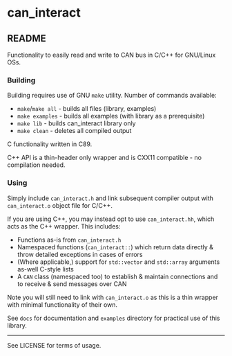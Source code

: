 # can_interact
## README

Functionality to easily read and write to CAN bus in C/C++ for GNU/Linux OSs.

### Building

Building requires use of GNU `make` utility. Number of commands available:
* `make`/`make all` - builds all files (library, examples)
* `make examples` - builds all examples (with library as a prerequisite)
* `make lib` - builds can_interact library only
* `make clean` - deletes all compiled output

C functionality written in C89.

C++ API is a thin-header only wrapper and is CXX11 compatible - no compilation needed.

### Using

Simply include `can_interact.h` and link subsequent compiler output with `can_interact.o` object file for C/C++.

If you are using C++, you may instead opt to use `can_interact.hh`, which acts as the C++ wrapper. This includes:
* Functions as-is from `can_interact.h`
* Namespaced functions (`can_interact::`) which return data directly & throw detailed exceptions in cases of errors
* (Where applicable,) support for `std::vector` and `std::array` arguments as-well C-style lists
* A `CAN` class (namespaced too) to establish & maintain connections and to receive & send messages over CAN

Note you will still need to link with `can_interact.o` as this is a thin wrapper with minimal functionality of their own.

See `docs` for documentation and `examples` directory for practical use of this library.

***

See LICENSE for terms of usage.
